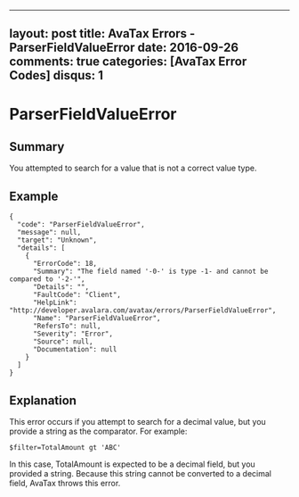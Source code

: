 
---
layout: post
title: AvaTax Errors - ParserFieldValueError
date: 2016-09-26
comments: true
categories: [AvaTax Error Codes]
disqus: 1
---

# ParserFieldValueError

## Summary

You attempted to search for a value that is not a correct value type.

## Example

    {
      "code": "ParserFieldValueError",
      "message": null,
      "target": "Unknown",
      "details": [
        {
          "ErrorCode": 18,
          "Summary": "The field named '-0-' is type -1- and cannot be compared to '-2-'",
          "Details": "",
          "FaultCode": "Client",
          "HelpLink": "http://developer.avalara.com/avatax/errors/ParserFieldValueError",
          "Name": "ParserFieldValueError",
          "RefersTo": null,
          "Severity": "Error",
          "Source": null,
          "Documentation": null
        }
      ]
    }

## Explanation

This error occurs if you attempt to search for a decimal value, but you provide a string as the comparator.  For example:

    $filter=TotalAmount gt 'ABC'
    
In this case, TotalAmount is expected to be a decimal field, but you provided a string.  Because this string cannot be converted to a decimal field, AvaTax throws this error.